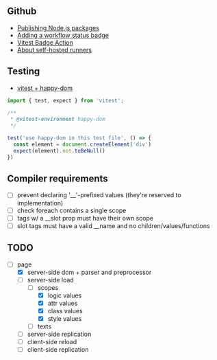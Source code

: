 ## Github

* [Publishing Node.js packages](https://docs.github.com/en/actions/use-cases-and-examples/publishing-packages/publishing-nodejs-packages)
* [Adding a workflow status badge](https://docs.github.com/en/actions/monitoring-and-troubleshooting-workflows/monitoring-workflows/adding-a-workflow-status-badge)
* [Vitest Badge Action](https://github.com/marketplace/actions/vitest-badge-action)
* [About self-hosted runners](https://docs.github.com/en/actions/hosting-your-own-runners/managing-self-hosted-runners/about-self-hosted-runners)

## Testing

* [vitest + happy-dom](https://vitest.dev/config/#environment)

```js
import { test, expect } from 'vitest';

/**
 * @vitest-environment happy-dom
 */

test('use happy-dom in this test file', () => {
  const element = document.createElement('div')
  expect(element).not.toBeNull()
})
```

## Compiler requirements

* [ ] prevent declaring '__'-prefixed values (they're reserved to implementation)
* [ ] check foreach contains a single scope
* [ ] tags w/ a __slot prop must have their own scope
* [ ] slot tags must have a valid __name and no children/values/functions

## TODO

* [ ] page
  * [x] server-side dom + parser and preprocessor
  * [ ] server-side load
    * [ ] scopes
      * [x] logic values
      * [x] attr values
      * [x] class values
      * [x] style values
    * [ ] texts
  * [ ] server-side replication
  * [ ] client-side reload
  * [ ] client-side replication
